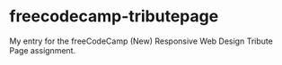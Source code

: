 # freecodecamp-tributepage
My entry for the freeCodeCamp (New) Responsive Web Design Tribute Page assignment.
